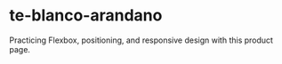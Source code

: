 # te-blanco-arandano
Practicing Flexbox, positioning, and responsive design with this product page.
